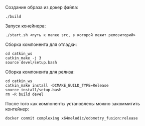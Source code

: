 Создание образа из докер файла:
```
./build
```

Запуск конейнера:
```
./start.sh <путь к папке src, в которой лежит репозиторий>
```

Сборка компонента для отладки:
```
cd catkin_ws 
catkin_make -j 3
source devel/setup.bash
```

Сборка компонента для релиза:
```
cd catkin_ws 
catkin_make install -DCMAKE_BUILD_TYPE=Release
source install/setup.bash
rm -R build devel
```

После того как компоненты установлены можно закоммитить контейнер:
```
docker commit complexing x64melodic/odometry_fusion:release
```
